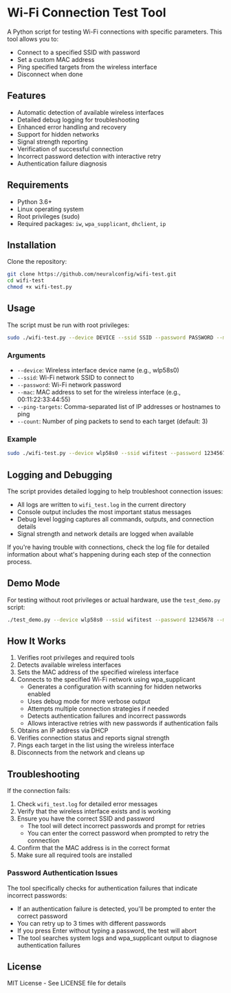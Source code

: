 # Wi-Fi Connection Test Tool

A Python script for testing Wi-Fi connections with specific parameters. This tool allows you to:

- Connect to a specified SSID with password
- Set a custom MAC address
- Ping specified targets from the wireless interface
- Disconnect when done

## Features

- Automatic detection of available wireless interfaces
- Detailed debug logging for troubleshooting
- Enhanced error handling and recovery
- Support for hidden networks
- Signal strength reporting
- Verification of successful connection
- Incorrect password detection with interactive retry
- Authentication failure diagnosis

## Requirements

- Python 3.6+
- Linux operating system
- Root privileges (sudo)
- Required packages: `iw`, `wpa_supplicant`, `dhclient`, `ip`

## Installation

Clone the repository:

```bash
git clone https://github.com/neuralconfig/wifi-test.git
cd wifi-test
chmod +x wifi-test.py
```

## Usage

The script must be run with root privileges:

```bash
sudo ./wifi-test.py --device DEVICE --ssid SSID --password PASSWORD --mac MAC_ADDRESS --ping-targets TARGETS [--count COUNT]
```

### Arguments

- `--device`: Wireless interface device name (e.g., wlp58s0)
- `--ssid`: Wi-Fi network SSID to connect to
- `--password`: Wi-Fi network password
- `--mac`: MAC address to set for the wireless interface (e.g., 00:11:22:33:44:55)
- `--ping-targets`: Comma-separated list of IP addresses or hostnames to ping
- `--count`: Number of ping packets to send to each target (default: 3)

### Example

```bash
sudo ./wifi-test.py --device wlp58s0 --ssid wifitest --password 12345678 --mac 00:11:22:33:44:55 --ping-targets 192.168.37.1,192.168.37.252 --count 3
```

## Logging and Debugging

The script provides detailed logging to help troubleshoot connection issues:

- All logs are written to `wifi_test.log` in the current directory
- Console output includes the most important status messages
- Debug level logging captures all commands, outputs, and connection details
- Signal strength and network details are logged when available

If you're having trouble with connections, check the log file for detailed information about what's happening during each step of the connection process.

## Demo Mode

For testing without root privileges or actual hardware, use the `test_demo.py` script:

```bash
./test_demo.py --device wlp58s0 --ssid wifitest --password 12345678 --mac 00:11:22:33:44:55 --ping-targets 192.168.37.1,192.168.37.252 --count 3
```

## How It Works

1. Verifies root privileges and required tools
2. Detects available wireless interfaces
3. Sets the MAC address of the specified wireless interface
4. Connects to the specified Wi-Fi network using wpa_supplicant
   - Generates a configuration with scanning for hidden networks enabled
   - Uses debug mode for more verbose output
   - Attempts multiple connection strategies if needed
   - Detects authentication failures and incorrect passwords
   - Allows interactive retries with new passwords if authentication fails
5. Obtains an IP address via DHCP
6. Verifies connection status and reports signal strength
7. Pings each target in the list using the wireless interface
8. Disconnects from the network and cleans up

## Troubleshooting

If the connection fails:

1. Check `wifi_test.log` for detailed error messages
2. Verify that the wireless interface exists and is working
3. Ensure you have the correct SSID and password
   - The tool will detect incorrect passwords and prompt for retries
   - You can enter the correct password when prompted to retry the connection
4. Confirm that the MAC address is in the correct format
5. Make sure all required tools are installed

### Password Authentication Issues

The tool specifically checks for authentication failures that indicate incorrect passwords:

- If an authentication failure is detected, you'll be prompted to enter the correct password
- You can retry up to 3 times with different passwords
- If you press Enter without typing a password, the test will abort
- The tool searches system logs and wpa_supplicant output to diagnose authentication failures

## License

MIT License - See LICENSE file for details